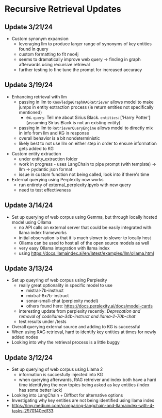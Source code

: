 # Recursive Retrieval Updates
## Update 3/21/24
- Custom synonym expansion
  - leveraging llm to produce larger range of synonyms of key entities found in query
  - custom formatting to fit neo4j
  - seems to dramatically improve web query &rarr; finding in graph afterwards using recursive retrieval
  - further testing to fine tune the prompt for increased accuracy

## Update 3/19/24
- Enhancing retrieval with llm
  - passing in llm to `KnowledgeGraphRAGRetriever` allows model to make jumps in entity extraction process (ie return entities not specifically mentioned)
    - ex. `query`: Tell me about Sirius Black. `entities`: ['Harry Potter'] (assuming Sirius Black is not an existing entity)
  - passing in llm to `RetrieverQueryEngine` allows model to directly mix in info from llm and KG in response
  - overall behavior is a bit nondeterministic
  - likely best to not use llm on either step in order to ensure information gets added to KG
- Custom entity extraction
  - under entity_extraction folder
  - work in progress - uses LangChain to pipe prompt (with template) &rarr; llm &rarr; pydantic json format
  - issue in custom function not being called, look into if there's time
- External querying using Perplexity now works
  - run entirety of external_perplexity.ipynb with new query
  - need to test effectiveness

## Update 3/14/24
- Set up querying of web corpus using Gemma, but through locally hosted model using Ollama
  - no API calls on external server that could be easily integrated with llama index frameworks
  - initial observation is that it is much slower to slower to locally host
  - Ollama can be used to host all of the open source models as well
  - very easy Ollama integration with llama index 
  - using https://docs.llamaindex.ai/en/latest/examples/llm/ollama.html

## Update 3/13/24
- Set up queyring of web corpus using Perplexity
  - really great optionality in specific model to use
    - mistral-7b-instruct
    - mixtral-8x7b-instruct
    - sonar-small-chat (perplexity model)
    - others found here: https://docs.perplexity.ai/docs/model-cards
  - interesting update from perplexity recently: *Deprecation and removal of codellama-34b-instruct and llama-2-70b-chat*
  - test results under /tests
- Overall querying external source and adding to KG is successful
- When using RAG retrieval, hard to identify key entities at times for newly added nodes
- Looking into why the retrieval process is a little buggy

## Update 3/12/24
- Set up querying of web corpus using Llama 2
  - information is succesfully injected into KG
  - when querying afterwards, RAG retreiver and index both have a hard time identifying the new topics being asked as key entities (index has some better luck)
- Looking into LangChain + Diffbot for alternative options
- Investigating why key entities are not being identified using llama index
- https://lmy.medium.com/comparing-langchain-and-llamaindex-with-4-tasks-2970140edf33